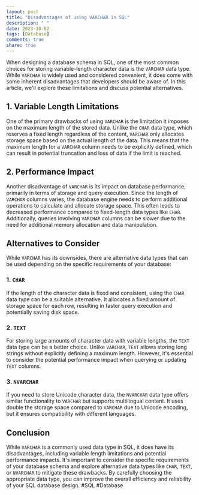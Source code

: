 ```yaml
---
layout: post
title: "Disadvantages of using VARCHAR in SQL"
description: " "
date: 2023-10-02
tags: [Database]
comments: true
share: true
---
```


When designing a database schema in SQL, one of the most common choices for storing variable-length character data is the `VARCHAR` data type. While `VARCHAR` is widely used and considered convenient, it does come with some inherent disadvantages that developers should be aware of. In this article, we'll explore these limitations and discuss potential alternatives.

## 1. Variable Length Limitations

One of the primary drawbacks of using `VARCHAR` is the limitation it imposes on the maximum length of the stored data. Unlike the `CHAR` data type, which reserves a fixed length regardless of the content, `VARCHAR` only allocates storage space based on the actual length of the data. This means that the maximum length for a `VARCHAR` column needs to be explicitly defined, which can result in potential truncation and loss of data if the limit is reached.

## 2. Performance Impact

Another disadvantage of `VARCHAR` is its impact on database performance, primarily in terms of storage and query execution. Since the length of `VARCHAR` columns varies, the database engine needs to perform additional operations to calculate and allocate storage space. This often leads to decreased performance compared to fixed-length data types like `CHAR`. Additionally, queries involving `VARCHAR` columns can be slower due to the need for additional memory allocation and data manipulation.

## Alternatives to Consider

While `VARCHAR` has its downsides, there are alternative data types that can be used depending on the specific requirements of your database:

### 1. `CHAR`

If the length of the character data is fixed and consistent, using the `CHAR` data type can be a suitable alternative. It allocates a fixed amount of storage space for each row, resulting in faster query execution and potentially saving disk space.

### 2. `TEXT`

For storing large amounts of character data with variable lengths, the `TEXT` data type can be a better choice. Unlike `VARCHAR`, `TEXT` allows storing long strings without explicitly defining a maximum length. However, it's essential to consider the potential performance impact when querying or updating `TEXT` columns.

### 3. `NVARCHAR`

If you need to store Unicode character data, the `NVARCHAR` data type offers similar functionality to `VARCHAR` but supports multilingual content. It uses double the storage space compared to `VARCHAR` due to Unicode encoding, but it ensures compatibility with different languages.

## Conclusion

While `VARCHAR` is a commonly used data type in SQL, it does have its disadvantages, including variable length limitations and potential performance impacts. It's important to consider the specific requirements of your database schema and explore alternative data types like `CHAR`, `TEXT`, or `NVARCHAR` to mitigate these drawbacks. By carefully choosing the appropriate data type, you can improve the overall efficiency and reliability of your SQL database design. #SQL #Database